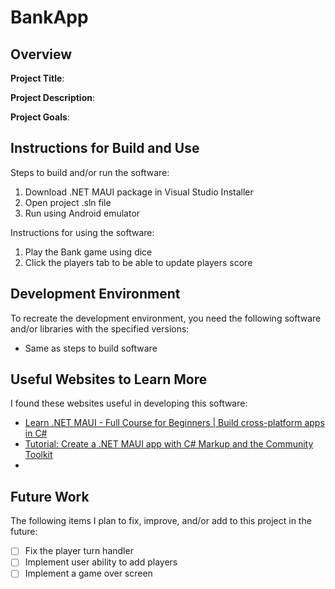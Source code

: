 # BankApp
 
## Overview

**Project Title**:

**Project Description**:

**Project Goals**:

## Instructions for Build and Use

Steps to build and/or run the software:

1. Download .NET MAUI package in Visual Studio Installer
2. Open project .sln file 
3. Run using Android emulator 

Instructions for using the software:

1. Play the Bank game using dice
2. Click the players tab to be able to update players score

## Development Environment 

To recreate the development environment, you need the following software and/or libraries with the specified versions:

* Same as steps to build software

## Useful Websites to Learn More

I found these websites useful in developing this software:

* [Learn .NET MAUI - Full Course for Beginners | Build cross-platform apps in C#](https://www.youtube.com/watch?v=DuNLR_NJv8U&t=8491s)
* [Tutorial: Create a .NET MAUI app with C# Markup and the Community Toolkit](https://learn.microsoft.com/en-us/windows/apps/windows-dotnet-maui/tutorial-csharp-ui-maui-toolkit)
*

## Future Work

The following items I plan to fix, improve, and/or add to this project in the future:

* [ ] Fix the player turn handler
* [ ] Implement user ability to add players
* [ ] Implement a game over screen
